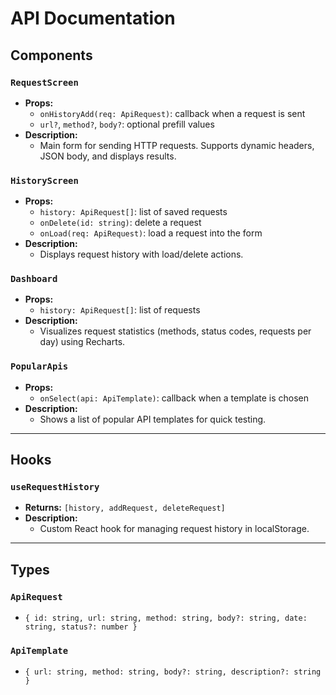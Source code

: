 # API Documentation

## Components

### `RequestScreen`
- **Props:**
  - `onHistoryAdd(req: ApiRequest)`: callback when a request is sent
  - `url?`, `method?`, `body?`: optional prefill values
- **Description:**
  - Main form for sending HTTP requests. Supports dynamic headers, JSON body, and displays results.

### `HistoryScreen`
- **Props:**
  - `history: ApiRequest[]`: list of saved requests
  - `onDelete(id: string)`: delete a request
  - `onLoad(req: ApiRequest)`: load a request into the form
- **Description:**
  - Displays request history with load/delete actions.

### `Dashboard`
- **Props:**
  - `history: ApiRequest[]`: list of requests
- **Description:**
  - Visualizes request statistics (methods, status codes, requests per day) using Recharts.

### `PopularApis`
- **Props:**
  - `onSelect(api: ApiTemplate)`: callback when a template is chosen
- **Description:**
  - Shows a list of popular API templates for quick testing.

---

## Hooks

### `useRequestHistory`
- **Returns:** `[history, addRequest, deleteRequest]`
- **Description:**
  - Custom React hook for managing request history in localStorage.

---

## Types

### `ApiRequest`
- `{ id: string, url: string, method: string, body?: string, date: string, status?: number }`

### `ApiTemplate`
- `{ url: string, method: string, body?: string, description?: string }` 